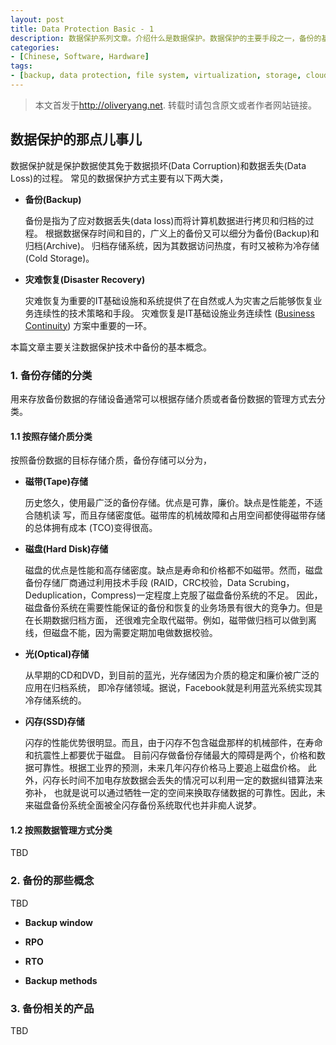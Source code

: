 ```yaml
---
layout: post
title: Data Protection Basic - 1
description: 数据保护系列文章。介绍什么是数据保护。数据保护的主要手段之一，备份的基本概念。
categories:
- [Chinese, Software, Hardware]
tags:
- [backup, data protection, file system, virtualization, storage, cloud]
---
```


>本文首发于<http://oliveryang.net>. 转载时请包含原文或者作者网站链接。

## 数据保护的那点儿事儿

数据保护就是保护数据使其免于数据损坏(Data Corruption)和数据丢失(Data Loss)的过程。
常见的数据保护方式主要有以下两大类，

- **备份(Backup)**

  备份是指为了应对数据丢失(data loss)而将计算机数据进行拷贝和归档的过程。
  根据数据保存时间和目的，广义上的备份又可以细分为备份(Backup)和归档(Archive)。
  归档存储系统，因为其数据访问热度，有时又被称为冷存储(Cold Storage)。

- **灾难恢复(Disaster Recovery)**

  灾难恢复为重要的IT基础设施和系统提供了在自然或人为灾害之后能够恢复业务连续性的技术策略和手段。
  灾难恢复是IT基础设施业务连续性
  ([Business Continuity](https://en.wikipedia.org/wiki/Business_continuity))
  方案中重要的一环。

本篇文章主要关注数据保护技术中备份的基本概念。

### 1. 备份存储的分类

用来存放备份数据的存储设备通常可以根据存储介质或者备份数据的管理方式去分类。

#### 1.1 按照存储介质分类

按照备份数据的目标存储介质，备份存储可以分为，

- **磁带(Tape)存储**

  历史悠久，使用最广泛的备份存储。优点是可靠，廉价。缺点是性能差，不适合随机读
  写，而且存储密度低。磁带库的机械故障和占用空间都使得磁带存储的总体拥有成本
  (TCO)变得很高。

- **磁盘(Hard Disk)存储**

  磁盘的优点是性能和高存储密度。缺点是寿命和价格都不如磁带。然而，磁盘备份存储厂商通过利用技术手段
  (RAID，CRC校验，Data Scrubing，Deduplication，Compress)一定程度上克服了磁盘备份系统的不足。
  因此，磁盘备份系统在需要性能保证的备份和恢复的业务场景有很大的竞争力。但是在长期数据归档方面，
  还很难完全取代磁带。例如，磁带做归档可以做到离线，但磁盘不能，因为需要定期加电做数据校验。

- **光(Optical)存储**

  从早期的CD和DVD，到目前的蓝光，光存储因为介质的稳定和廉价被广泛的应用在归档系统，
  即冷存储领域。据说，Facebook就是利用蓝光系统实现其冷存储系统的。

- **闪存(SSD)存储**

  闪存的性能优势很明显。而且，由于闪存不包含磁盘那样的机械部件，在寿命和抗震性上都要优于磁盘。
  目前闪存做备份存储最大的障碍是两个，价格和数据可靠性。根据工业界的预测，未来几年闪存价格马上要追上磁盘价格。
  此外，闪存长时间不加电存放数据会丢失的情况可以利用一定的数据纠错算法来弥补，
  也就是说可以通过牺牲一定的空间来换取存储数据的可靠性。因此，未来磁盘备份系统全面被全闪存备份系统取代也并非痴人说梦。

#### 1.2 按照数据管理方式分类

TBD

### 2. 备份的那些概念

TBD

- **Backup window**

- **RPO**

- **RTO**

- **Backup methods**

### 3. 备份相关的产品

TBD
